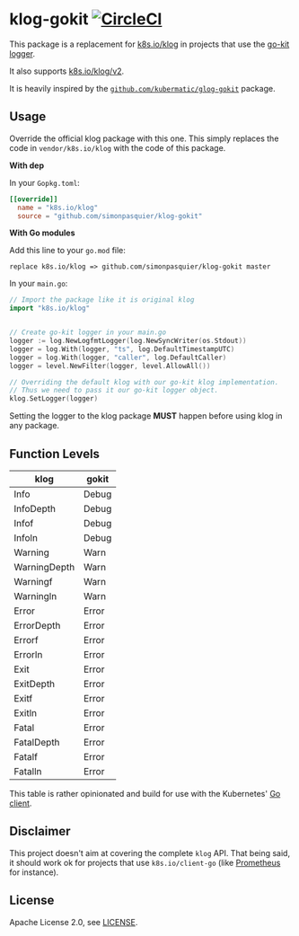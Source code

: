 # klog-gokit [![CircleCI](https://circleci.com/gh/simonpasquier/klog-gokit.svg?style=svg)](https://circleci.com/gh/simonpasquier/klog-gokit)

This package is a replacement for [k8s.io/klog](https://github.com/kubernetes/klog)
in projects that use the [go-kit logger](https://godoc.org/github.com/go-kit/log).

It also supports [k8s.io/klog/v2](https://pkg.go.dev/k8s.io/klog/v2).

It is heavily inspired by the [`github.com/kubermatic/glog-gokit`](https://github.com/kubermatic/glog-gokit) package.

## Usage

Override the official klog package with this one.
This simply replaces the code in `vendor/k8s.io/klog` with the code of this package.

**With dep**

In your `Gopkg.toml`:
```toml
[[override]]
  name = "k8s.io/klog"
  source = "github.com/simonpasquier/klog-gokit"
```

**With Go modules**

Add this line to your `go.mod` file:

```
replace k8s.io/klog => github.com/simonpasquier/klog-gokit master
```

In your `main.go`:
```go
// Import the package like it is original klog
import "k8s.io/klog"


// Create go-kit logger in your main.go
logger := log.NewLogfmtLogger(log.NewSyncWriter(os.Stdout))
logger = log.With(logger, "ts", log.DefaultTimestampUTC)
logger = log.With(logger, "caller", log.DefaultCaller)
logger = level.NewFilter(logger, level.AllowAll())

// Overriding the default klog with our go-kit klog implementation.
// Thus we need to pass it our go-kit logger object.
klog.SetLogger(logger)
```

Setting the logger to the klog package **MUST** happen before using klog in any package.

## Function Levels

|     klog     | gokit |
| ------------ | ----- |
| Info         | Debug |
| InfoDepth    | Debug |
| Infof        | Debug |
| Infoln       | Debug |
| Warning      | Warn  |
| WarningDepth | Warn  |
| Warningf     | Warn  |
| Warningln    | Warn  |
| Error        | Error |
| ErrorDepth   | Error |
| Errorf       | Error |
| Errorln      | Error |
| Exit         | Error |
| ExitDepth    | Error |
| Exitf        | Error |
| Exitln       | Error |
| Fatal        | Error |
| FatalDepth   | Error |
| Fatalf       | Error |
| Fatalln      | Error |

This table is rather opinionated and build for use with the Kubernetes' [Go client](https://github.com/kubernetes/client-go).

## Disclaimer

This project doesn't aim at covering the complete `klog` API. That being said, it should work ok for
projects that use `k8s.io/client-go` (like [Prometheus](https://github.com/prometheus/prometheus) for instance).

## License

Apache License 2.0, see [LICENSE](https://github.com/simonpasquier/klog-gokit/blob/master/LICENSE).
